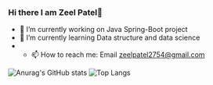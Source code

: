 ### Hi there I am Zeel Patel👋

- 🔭 I’m currently working on Java Spring-Boot project  
- 🌱 I’m currently learning Data structure and data science
- - 📫 How to reach me: Email zeelpatel2754@gmail.com
 
![Anurag's GitHub stats](https://github-readme-stats.vercel.app/api?username=zeelapatel&show_icons=true&theme=radical)
![Top Langs](https://github-readme-stats.vercel.app/api/top-langs/?username=zeelapatel&hide_progress=true)

<!--
**zeelapatel/zeelapatel** is a ✨ _special_ ✨ repository because its `README.md` (this file) appears on your GitHub profile.

Here are some ideas to get you started:

- 🔭 I’m currently working on ...
- 🌱 I’m currently learning ...
- 👯 I’m looking to collaborate on ...
- 🤔 I’m looking for help with ...
- 💬 Ask me about ...
- 📫 How to reach me: ...
- 😄 Pronouns: ...
- ⚡ Fun fact: ...
-->
